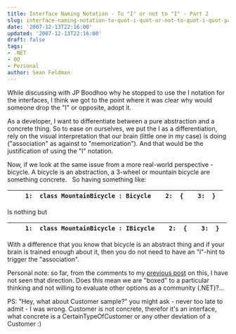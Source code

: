 ```yaml
---
title: Interface Naming Notation - To "I" or not to "I" - Part 2
slug: interface-naming-notation-to-quot-i-quot-or-not-to-quot-i-quot-part-2
date: '2007-12-13T22:16:00'
updated: '2007-12-13T22:16:00'
draft: false
tags:
- .NET
- OO
- Personal
author: Sean Feldman
---
```



While discussing with JP Boodhoo why he stopped to use the I notation for the interfaces, I think we got to the point where it was clear why would someone drop the "I" or opposite, adopt it.

As a developer, I want to differentiate between a pure abstraction and a concrete thing. So to ease on ourselves, we put the I as a differentiation, rely on the visual interpretation that our brain (little one in my case) is doing ("association" as against to "memorization"). And that would be the justification of using the "I" notation.

Now, if we look at the same issue from a more real-world perspective - bicycle. A bicycle is an abstraction, a 3-wheel or mountain bicycle are something concrete.   So having something like:

| ```     1:  class MountainBicycle : Bicycle    2:  {    3:  }  ``` |
| --- |

Is nothing but

| ```     1:  class MountainBicycle : IBicycle    2:  {    3:  }  ``` |
| --- |

With a difference that you know that bicycle is an abstract thing and if your brain is trained enough about it, then you do not need to have an "I"-hint to trigger the "association".

Personal note: so far, from the comments to my [previous post](http://weblogs.asp.net/sfeldman/archive/2007/12/11/interface-naming-notation-to-quot-i-quot-or-not-to-quot-i-quot.aspx) on this, I have not seen that direction. Does this mean we are "boxed" to a particular thinking and not willing to evaluate other options as a community (.NET)?...

PS: "Hey, what about Customer sample?" you might ask - never too late to admit - I was wrong. Customer is not concrete, therefor it's an interface, what concrete is a CertainTypeOfCustomer or any other deviation of a Customer :)


